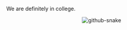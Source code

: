 We are definitely in college.

<div align="center">

<picture>
  <source media="(prefers-color-scheme: dark)" srcset="https://raw.githubusercontent.com/macronutrient/.github/output/github-snake-dark.svg" />
  <source media="(prefers-color-scheme: light)" srcset="https://raw.githubusercontent.com/macronutrient/.github/output/github-snake.svg" />
  <img alt="github-snake" src="https://raw.githubusercontent.com/macronutrient/.github/output/github-snake.svg" />
</picture>

</div>

